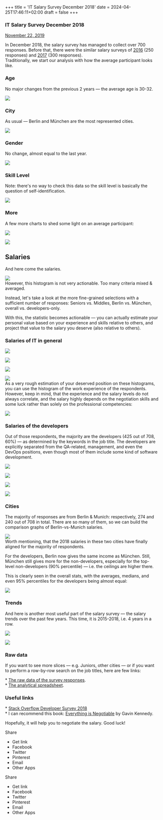 +++
title = 'IT Salary Survey December 2018'
date = 2024-04-25T17:46:11+02:00
draft = false
+++

### IT Salary Survey December 2018

[November 22, 2019](https://asdcodeblog.blogspot.com/2019/11/2018.html "permanent link")

In December 2018, the salary survey has managed to collect over 700 responses. Before that, there were the similar salary surveys of [2016](https://www.asdcode.de/2019/11/2016.html) (250 responses) and [2017](https://www.asdcode.de/2019/11/2017.html) (300 responses).  
Traditionally, we start our analysis with how the average participant looks like.


### Age

No major changes from the previous 2 years — the average age is 30-32.



[![](./125c97.png)](./125c97.png)

### City

As usual — Berlin and München are the most represented cities.

[![](./e631dc.png)](./e631dc.png)

### Gender

No change, almost equal to the last year.

[![](./f4d7e0.png)](https://blogger.googleusercontent.com/img/b/R29vZ2xl/AVvXsEiKuVZh8J-OQz6Jft4zivuYtL6MiDZDx7KlyJw9GMKCHer2AtG7RI5VC5Az3QqW9AuRSgJpxvuqWjUw3Q6hdCpEIbGRBCvrKHbJBGp21OasFvXyQqny3WplxTB86RbE3WuTlzYGFbo3He2x/s1600/f4d7e0.png)

### Skill Level

Note: there's no way to check this data so the skill level is basically the question of self-identification.

[![](./d1058b.png)](./d1058b.png)

### More

A few more charts to shed some light on an average participant:

[![](./7973c0.png)](./7973c0.png)

[![](./4ec630.png)](./4ec630.png)

## Salaries

And here come the salaries.

[![](./bb8659.png)](./bb8659.png)  
However, this histogram is not very actionable. Too many criteria mixed & averaged.

Instead, let's take a look at the more fine-grained selections with a sufficient number of responses: Seniors vs. Middles, Berlin vs. München, overall vs. developers-only.

With this, the statistic becomes actionable — you can actually estimate your personal value based on your experience and skills relative to others, and project that value to the salary you deserve (also relative to others).


### Salaries of IT in general

[![](./8620a3.png)](./8620a3.png)

[![](./522b60.png)](./522b60.png)



[![](./a8e34e.png)](./a8e34e.png)


[![](./685ae5.png)](./685ae5.png)  
As a very rough estimation of your deserved position on these histograms, you can use the histogram of the work experience of the respondents. However, keep in mind, that the experience and the salary levels do not always correlate, and the salary highly depends on the negotiation skills and some luck rather than solely on the professional competencies:

[![](./2ee6e8.png)](./2ee6e8.png)


### Salaries of the developers

Out of those respondents, the majority are the developers (425 out of 708, 60%) — as determined by the keywords in the job title. The developers are explicitly separated from the QA-related, management, and even the DevOps positions, even though most of them include some kind of software development.

[![](./beeeb1.png)](./beeeb1.png)



[![](./e6a963.png)](./e6a963.png)



[![](./a8e34e.png)](./a8e34e.png)



[![](./685ae5.png)](./685ae5.png)

### Cities

The majority of responses are from Berlin & Munich: respectively, 274 and 240 out of 708 in total. There are so many of them, so we can build the comparison graphs of Berlin-vs-Munich salaries.



[![](./9b9a3b.png)](./9b9a3b.png)  
Worth mentioning, that the 2018 salaries in these two cities have finally aligned for the majority of respondents.

For the developers, Berlin now gives the same income as München. Still, München still gives more for the non-developers, especially for the top-level non-developers (90% percentile) — i.e. the ceilings are higher there.

This is clearly seen in the overall stats, with the averages, medians, and even 95% percentiles for the developers being almost equal:

[![](./d4253a.png)](./d4253a.png)

### Trends

And here is another most useful part of the salary survey — the salary trends over the past few years. This time, it is 2015-2018, i.e. 4 years in a row.

[![](./a611b0.png)](./a611b0.png)



[![](./bf4c1c.png)](./bf4c1c.png)

### Raw data

If you want to see more slices — e.g. Juniors, other cities — or if you want to perform a row-by-row search on the job titles, here are few links:

\* [The raw data of the survey responses](https://docs.google.com/spreadsheets/d/1qRLoD-9vHUC76Wgh1eOqZWeGoSoNkWOnuV6vce5pmLo).  
\* [The analytical spreadsheet](https://docs.google.com/spreadsheets/d/1HxFcvoUYCxHFYRQfnGkCWc2OydUyvL8J8SsH5aWmd8g#gid=1194095866).


### Useful links

\* [Stack Overflow Developer Survey 2018](https://insights.stackoverflow.com/survey/./)  
\* I can recommend this book: [Everything is Negotiable](https://www.amazon.de/Everything-Negotiable-4th-Gavin-Kennedy/dp/1847940013) by Gavin Kennedy.

Hopefully, it will help you to negotiate the salary. Good luck!

Share

*   Get link
*   Facebook
*   Twitter
*   Pinterest
*   Email
*   Other Apps

Share

*   Get link
*   Facebook
*   Twitter
*   Pinterest
*   Email
*   Other Apps